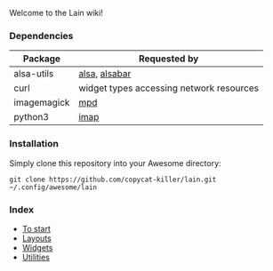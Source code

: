 Welcome to the Lain wiki!

### Dependencies

Package | Requested by
--- | ---
alsa-utils | [alsa](https://github.com/copycat-killer/lain/wiki/alsa), [alsabar](https://github.com/copycat-killer/lain/wiki/alsabar)
curl | widget types accessing network resources 
imagemagick | [mpd](https://github.com/copycat-killer/lain/wiki/mpd)
python3 | [imap](https://github.com/copycat-killer/lain/wiki/imap)

### Installation

Simply clone this repository into your Awesome directory:

    git clone https://github.com/copycat-killer/lain.git ~/.config/awesome/lain

### Index

- [To start](https://github.com/copycat-killer/lain/wiki/To-start)
- [Layouts](https://github.com/copycat-killer/lain/wiki/Layouts)
- [Widgets](https://github.com/copycat-killer/lain/wiki/Widgets)
- [Utilities](https://github.com/copycat-killer/lain/wiki/Utilities)